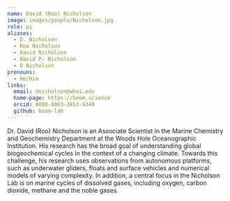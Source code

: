 ```yaml
---
name: David (Roo) Nicholson
image: images/people/Nicholson.jpg
role: pi
aliases:
  - D. Nicholson
  - Roo Nicholson
  - David Nicholson
  - David P. Nicholson
  - D Nicholson
pronouns:
  - He/Him
links:
  email: dnicholson@whoi.edu
  home-page: https://boom.science
  orcid: 0000-0003-2653-9349
  github: boom-lab
---
```


Dr. David (Roo) Nicholson is an Associate Scientist in the Marine Chemistry and Geochemistry Department at the Woods Hole Oceanographic Institution. His research has the broad goal of understanding global biogeochemical cycles in the context of a changing climate. Towards this challenge, his research uses observations from autonomous platforms, such as underwater gliders, floats and surface vehicles and numerical models of varying complexity. In addition, a central focus in the Nicholson Lab is on marine cycles of dissolved gases, including oxygen, carbon dioxide, methane and the noble gases. 
